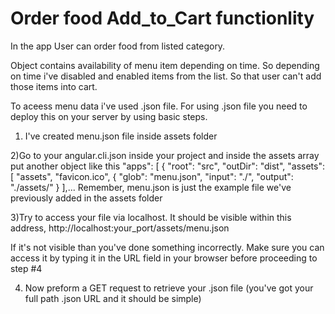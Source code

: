 # Order food Add_to_Cart functionlity
In the app User can order food from listed category.

Object contains availability of menu item depending on time.
So depending on time i've disabled and enabled items from the list. So that user can't add those items into cart. 

To aceess menu data i've used .json file. For using .json file you need to deploy this on your server
by using basic steps.

1) I've created menu.json file inside assets folder

2)Go to your angular.cli.json inside your project and inside the assets array put another object
  like this
  "apps": [
    {
      "root": "src",
      "outDir": "dist",
      "assets": [
        "assets",
        "favicon.ico",
        { "glob": "menu.json", "input": "./", "output": "./assets/" }
      ],...
Remember, menu.json is just the example file we've previously added in the assets folder 

3)Try to access your file via localhost. It should be visible within this address,       http://localhost:your_port/assets/menu.json      

If it's not visible than you've done something incorrectly. Make sure you can access it by typing it in the URL field in your browser before proceeding to step #4

4) Now preform a GET request to retrieve your .json file (you've got your full path .json URL and it should be simple)